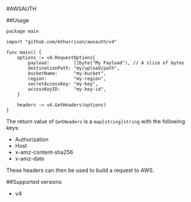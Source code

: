 #AWSAUTH

##Usage
		

    package main
    
    import "github.com/mtharrison/awsauth/v4"
    
    func main() {
        options := v4.RequestOptions{
            payload:         []byte("My Payload"), // A slice of bytes
            destinationPath: "my/upload/path",
            bucketName:      "my-bucket",
            region:          "my-region",
            secretAccessKey: "my-key",
            accessKeyID:     "my-key-id",
        }
    
        headers := v4.GetHeaders(options)    
    }
    
The return value of `GetHeaders` is a `map[string]string` with the following keys:

- Authorization
- Host
- x-amz-content-sha256
- x-amz-date

These headers can then be used to build a request to AWS.

##Supported versions

- v4